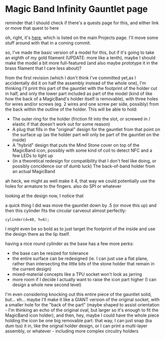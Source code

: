 # Magic Band Infinity Gauntlet page

reminder that I should check if there's a quests page for this, and either link or move that quest to here

oh, right, it's [here][3dpq], which is listed on the main Projects page. I'll move some stuff around with that in a coming commit.

[3dpq]: b2694758-f919-4d46-a29b-7bbf189eab38.md

so, I've made the basic version of a model for this, but if it's going to take an eighth of my gold filament (UPDATE: more like a tenth), maybe I should make the model a bit more full-featured (and also maybe prototype it in the brass filament that I care less about)?

from the first revision (which I don't think I've committed yet,as I accidentally did it on half the assembly instead of the whole one), I'm thinking I'll print this part of the gauntlet with the footprint of the holder cut in half, and only the lower part included as part of the model (kind of like how the back of a MagicBand's holder itself is removable), with three holes for wires and/or screws (eg. 2 wires and one screw per side, possibly) from the back within the outline of the holder. This will be able to hold:

- The outer ring for the holder (friction fit into the slot, or screwed in / elastic if that doesn't work out for some reason)
- A plug that fills in the "original" design for the gauntlet from that point on the surface up (as the holder part will only be part of the gauntlet on the inside)
- A "hybrid" design that puts the Mind Stone cover on top of the MagicBand icon, possibly with some kind of coil to detect NFC and a few LEDs to light up
- (in a theoretical redesign for compatibility that I don't feel like doing, or possibly concidence our of dumb luck) The back-of-band holder from an actual MagicBand

ah heck, we might as well make it 4, that way we could potentially use the holes for armature to the fingers. also do SPI or whatever

looking at the design now, I notice that

a quick thing I did was move the gauntlet down by .5 (or move this up) and then this cylinder fits the circular carveout almost perfectly:

```scad
cylinder(d=40, h=6);
```

I might even be so bold as to just target the footprint of the inside and use the design there as the lip itself.

having a nice round cylinder as the base has a few more perks:

- the base can be resized for tolerance
- the entire surface can be redesigned (ie. I can just use a flat plane, rather than intersecting the little bits of the stone holder that remain in the current design)
- mixed-material concepts like a TPU socket won't look as jarring
- more room if I decide I actually want to raise the icon part higher (I can design a whole new second level)

I'm even considering knocking out this entire piece of the gauntlet solid, but... eh... maybe I'll make it like a GIANT version of the original socket, with a smaller hole for the "back of the part" (maybe shaped to assist orientation - I'm thinking an echo of the original oval, but larger so it's enough to fit the MagicBand icon holder), and then, hey, maybe I could have the whole piece holding the icon be one big removable part. that way, I can just snap (ba dum tss) it in, like the orignal holder design, or I can print a multi-layer assembly, or whatever - including more complex circuitry holders